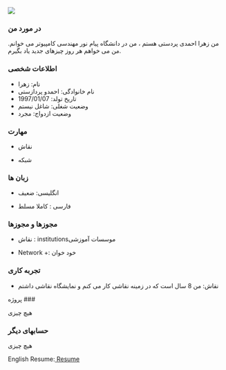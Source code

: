 <img src="https://avatars1.githubusercontent.com/u/72106159?s=400&u=6af666db01199f51b5d99b7ec0bcbe92e165e87b&v=4"/>

### در مورد من

من زهرا احمدی پردستی هستم ، من در دانشگاه پیام نور مهندسی کامپیوتر می خوانم. من می خواهم هر روز چیزهای جدید یاد بگیرم.

 ### اطلاعات شخصی
- نام: زهرا 
- نام خانوادگی: احمدو پردازستی
- تاریخ تولد: 1997/01/07
- وضعیت شغلی: شاغل نیستم
- وضعیت ازدواج: مجرد

### مهارت

- نقاش

- شبکه

### زبان ها

- انگلیسی: ضعیف 

- فارسی : کاملا مسلط

### مجوزها و مجوزها

- نقاش : institutionsموسسات آموزشی

- Network +: خود خوان

### تجربه کاری

- نقاش: من 8 سال است که در زمینه نقاشی کار می کنم و نمایشگاه نقاشی داشتم

پروژه ###

هیچ چیزی

### حسابهای دیگر

هیچ چیزی

English Resume:<a href="https://za-ahmadi.github.io/ahmadi-zahra.github.io/"> Resume </a>
